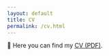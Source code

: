 ```yaml
---
layout: default
title: CV
permalink: /cv.html
---
```


📄 Here you can find my [CV (PDF)](assets/YourName-CV.pdf).

